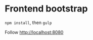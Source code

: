 # Frontend bootstrap 

 `npm install`, then `gulp`

Follow <a href="http://localhost:8080">http://localhost:8080</a>
